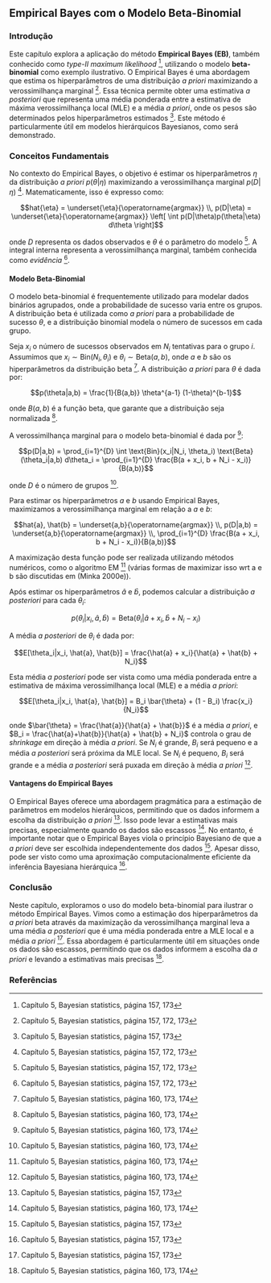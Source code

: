 ## Empirical Bayes com o Modelo Beta-Binomial

### Introdução
Este capítulo explora a aplicação do método **Empirical Bayes (EB)**, também conhecido como *type-II maximum likelihood* [^44], utilizando o modelo **beta-binomial** como exemplo ilustrativo. O Empirical Bayes é uma abordagem que estima os hiperparâmetros de uma distribuição *a priori* maximizando a verossimilhança marginal [^79]. Essa técnica permite obter uma estimativa *a posteriori* que representa uma média ponderada entre a estimativa de máxima verossimilhança local (MLE) e a média *a priori*, onde os pesos são determinados pelos hiperparâmetros estimados [^44]. Este método é particularmente útil em modelos hierárquicos Bayesianos, como será demonstrado.

### Conceitos Fundamentais

No contexto do Empirical Bayes, o objetivo é estimar os hiperparâmetros $\eta$ da distribuição *a priori* $p(\theta|\eta)$ maximizando a verossimilhança marginal $p(D|\eta)$ [^79]. Matematicamente, isso é expresso como:

$$hat{\eta} = \underset{\eta}{\operatorname{argmax}} \\, p(D|\eta) = \underset{\eta}{\operatorname{argmax}} \left[ \int p(D|\theta)p(\theta|\eta) d\theta \right]$$

onde $D$ representa os dados observados e $\theta$ é o parâmetro do modelo [^79]. A integral interna representa a verossimilhança marginal, também conhecida como *evidência* [^79].

#### Modelo Beta-Binomial
O modelo beta-binomial é frequentemente utilizado para modelar dados binários agrupados, onde a probabilidade de sucesso varia entre os grupos. A distribuição beta é utilizada como *a priori* para a probabilidade de sucesso $\theta$, e a distribuição binomial modela o número de sucessos em cada grupo.

Seja $x_i$ o número de sucessos observados em $N_i$ tentativas para o grupo $i$. Assumimos que $x_i \sim \text{Bin}(N_i, \theta_i)$ e $\theta_i \sim \text{Beta}(a, b)$, onde $a$ e $b$ são os hiperparâmetros da distribuição beta [^81]. A distribuição *a priori* para $\theta$ é dada por:

$$p(\theta|a,b) = \frac{1}{B(a,b)} \theta^{a-1} (1-\theta)^{b-1}$$

onde $B(a, b)$ é a função beta, que garante que a distribuição seja normalizada [^81].

A verossimilhança marginal para o modelo beta-binomial é dada por [^81]:

$$p(D|a,b) = \prod_{i=1}^{D} \int \text{Bin}(x_i|N_i, \theta_i) \text{Beta}(\theta_i|a,b) d\theta_i = \prod_{i=1}^{D} \frac{B(a + x_i, b + N_i - x_i)}{B(a,b)}$$

onde $D$ é o número de grupos [^81].

Para estimar os hiperparâmetros $a$ e $b$ usando Empirical Bayes, maximizamos a verossimilhança marginal em relação a $a$ e $b$:

$$hat{a}, \hat{b} = \underset{a,b}{\operatorname{argmax}} \\, p(D|a,b) = \underset{a,b}{\operatorname{argmax}} \\, \prod_{i=1}^{D} \frac{B(a + x_i, b + N_i - x_i)}{B(a,b)}$$

A maximização desta função pode ser realizada utilizando métodos numéricos, como o algoritmo EM [^81] (várias formas de maximizar isso wrt a e b são discutidas em (Minka 2000e)).

Após estimar os hiperparâmetros $\hat{a}$ e $\hat{b}$, podemos calcular a distribuição *a posteriori* para cada $\theta_i$:

$$p(\theta_i|x_i, \hat{a}, \hat{b}) = \text{Beta}(\theta_i|\hat{a} + x_i, \hat{b} + N_i - x_i)$$

A média *a posteriori* de $\theta_i$ é dada por:

$$E[\theta_i|x_i, \hat{a}, \hat{b}] = \frac{\hat{a} + x_i}{\hat{a} + \hat{b} + N_i}$$

Esta média *a posteriori* pode ser vista como uma média ponderada entre a estimativa de máxima verossimilhança local (MLE) e a média *a priori*:

$$E[\theta_i|x_i, \hat{a}, \hat{b}] = B_i \bar{\theta} + (1 - B_i) \frac{x_i}{N_i}$$

onde $\bar{\theta} = \frac{\hat{a}}{\hat{a} + \hat{b}}$ é a média *a priori*, e $B_i = \frac{\hat{a}+\hat{b}}{\hat{a} + \hat{b} + N_i}$ controla o grau de *shrinkage* em direção à média *a priori*. Se $N_i$ é grande, $B_i$ será pequeno e a média *a posteriori* será próxima da MLE local. Se $N_i$ é pequeno, $B_i$ será grande e a média *a posteriori* será puxada em direção à média *a priori* [^81].

#### Vantagens do Empirical Bayes
O Empirical Bayes oferece uma abordagem pragmática para a estimação de parâmetros em modelos hierárquicos, permitindo que os dados informem a escolha da distribuição *a priori* [^44]. Isso pode levar a estimativas mais precisas, especialmente quando os dados são escassos [^81]. No entanto, é importante notar que o Empirical Bayes viola o princípio Bayesiano de que a *a priori* deve ser escolhida independentemente dos dados [^44]. Apesar disso, pode ser visto como uma aproximação computacionalmente eficiente da inferência Bayesiana hierárquica [^44].

### Conclusão
Neste capítulo, exploramos o uso do modelo beta-binomial para ilustrar o método Empirical Bayes. Vimos como a estimação dos hiperparâmetros da *a priori* beta através da maximização da verossimilhança marginal leva a uma média *a posteriori* que é uma média ponderada entre a MLE local e a média *a priori* [^44]. Essa abordagem é particularmente útil em situações onde os dados são escassos, permitindo que os dados informem a escolha da *a priori* e levando a estimativas mais precisas [^81].

### Referências
[^44]: Capítulo 5, Bayesian statistics, página 157, 173
[^79]: Capítulo 5, Bayesian statistics, página 157, 172, 173
[^81]: Capítulo 5, Bayesian statistics, página 160, 173, 174
<!-- END -->